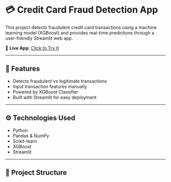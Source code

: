 # 💳 Credit Card Fraud Detection App

This project detects fraudulent credit card transactions using a machine learning model (XGBoost) and provides real-time predictions through a user-friendly Streamlit web app.

🔗 **Live App**: [Click to Try It](https://sujithra-g-creditcard-fraud-detection-app-yb33jo.streamlit.app/)

---

## 📌 Features

- Detects fraudulent vs legitimate transactions
- Input transaction features manually
- Powered by XGBoost Classifier
- Built with Streamlit for easy deployment

---

## ⚙️ Technologies Used

- Python
- Pandas & NumPy
- Scikit-learn
- XGBoost
- Streamlit

---

## 📁 Project Structure

